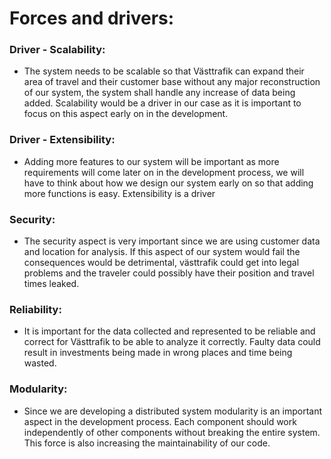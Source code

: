 # Forces and drivers:

### Driver - Scalability:

* The system needs to be scalable so that Västtrafik can expand their area of travel and their customer base without any
major reconstruction of our system, the system shall handle any increase of data being added.
Scalability would be a driver in our case as it is important to focus on this aspect early on in the development.

### Driver - Extensibility:
* Adding more features to our system will be important as more requirements will come later on in the development process,
we will have to think about how we design our system early on so that adding more functions is easy. Extensibility is a driver

### Security:
* The security aspect is very important since we are using customer data and location for analysis.
If this aspect of our system would fail the consequences would be detrimental,
västtrafik could get into legal problems and the traveler could possibly have their position and travel times leaked.

### Reliability:
* It is important for the data collected and represented to be reliable and correct for Västtrafik to be able to analyze it correctly.
Faulty data could result in investments being made in wrong places and time being wasted.

### Modularity:
* Since we are developing a distributed system modularity is an important aspect in the development process.
Each component should work independently of other components without breaking the entire system.
This force is also increasing the maintainability of our code.
